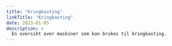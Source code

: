 ```yaml
---
title: "Kringkasting"
linkTitle: "Kringkasting"
date: 2023-01-05
description: >
  En oversikt over maskiner som kan brukes til kringkasting.
---
```


